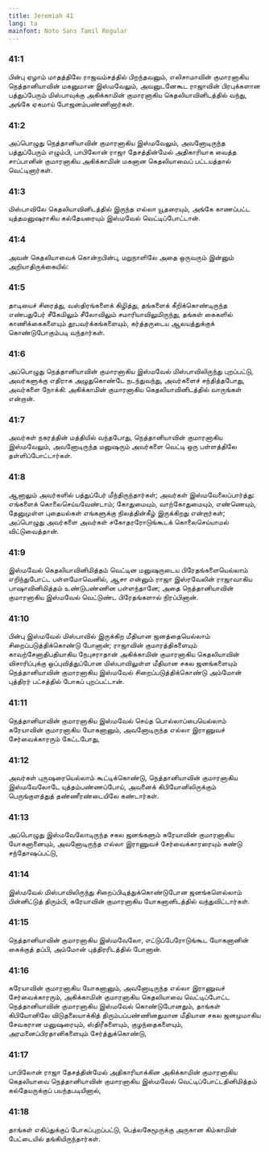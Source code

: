 ```yaml
---
title: Jeremiah 41
lang: ta
mainfont: Noto Sans Tamil Regular
---
```


###  41:1

பின்பு ஏழாம் மாதத்திலே ராஜவம்சத்தில் பிறந்தவனும், எலிசாமாவின் குமாரனாகிய நெத்தானியாவின் மகனுமான இஸ்மவேலும், அவனுடனேகூட ராஜாவின் பிரபுக்களான பத்துப்பேரும் மிஸ்பாவுக்கு அகிக்காமின் குமாரனாகிய கெதலியாவினிடத்தில் வந்து, அங்கே ஏகமாய் போஜனம்பண்ணினார்கள்.

###  41:2

அப்பொழுது நெத்தானியாவின் குமாரனாகிய இஸ்மவேலும், அவனோடிருந்த பத்துப்பேரும் எழும்பி, பாபிலோன் ராஜா தேசத்தின்மேல் அதிகாரியாக வைத்த சாப்பானின் குமாரனாகிய அகிக்காமின் மகனான கெதலியாவைப் பட்டயத்தால் வெட்டினார்கள்.

###  41:3

மிஸ்பாவிலே கெதலியாவினிடத்தில் இருந்த எல்லா யூதரையும், அங்கே காணப்பட்ட யுத்தமனுஷராகிய கல்தேயரையும் இஸ்மவேல் வெட்டிப்போட்டான்.

###  41:4

அவன் கெதலியாவைக் கொன்றபின்பு, மறுநாளிலே அதை ஒருவரும் இன்னும் அறியாதிருக்கையில்:

###  41:5

தாடியைச் சிரைத்து, வஸ்திரங்களைக் கிழித்து, தங்களைக் கீறிக்கொண்டிருந்த எண்பதுபேர் சீகேமிலும் சீலோவிலும் சமாரியாவிலுமிருந்து, தங்கள் கைகளில் காணிக்கைகளையும் தூபவர்க்கங்களையும், கர்த்தருடைய ஆலயத்துக்குக் கொண்டுபோகும்படி வந்தார்கள்.

###  41:6

அப்பொழுது நெத்தானியாவின் குமாரனாகிய இஸ்மவேல் மிஸ்பாவிலிருந்து புறப்பட்டு, அவர்களுக்கு எதிராக அழுதுகொண்டே நடந்துவந்து, அவர்களைச் சந்தித்தபோது, அவர்களை நோக்கி: அகிக்காமின் குமாரனாகிய கெதலியாவினிடத்தில் வாருங்கள் என்றான்.

###  41:7

அவர்கள் நகரத்தின் மத்தியில் வந்தபோது, நெத்தானியாவின் குமாரனாகிய இஸ்மவேலும், அவனோடிருந்த மனுஷரும் அவர்களை வெட்டி ஒரு பள்ளத்திலே தள்ளிப்போட்டார்கள்.

###  41:8

ஆனாலும் அவர்களில் பத்துப்பேர் மீந்திருந்தார்கள்; அவர்கள் இஸ்மவேலைப்பார்த்து: எங்களைக் கொலைசெய்யவேண்டாம்; கோதுமையும், வாற்கோதுமையும், எண்ணெயும், தேனுமுள்ள புதையல்கள் எங்களுக்கு நிலத்தின்கீழ் இருக்கிறது என்றார்கள்; அப்பொழுது அவர்களை அவர்கள் சகோதரரோடுங்கூடக் கொலைசெய்யாமல் விட்டுவைத்தான்.

###  41:9

இஸ்மவேல் கெதலியாவினிமித்தம் வெட்டின மனுஷருடைய பிரேதங்களையெல்லாம் எறிந்துபோட்ட பள்ளமோவெனில், ஆசா என்னும் ராஜா இஸ்ரவேலின் ராஜாவாகிய பாஷாவினிமித்தம் உண்டுபண்ணின பள்ளந்தானே; அதை நெத்தானியாவின் குமாரனாகிய இஸ்மவேல் வெட்டுண்ட பிரேதங்களால் நிரப்பினான்.

###  41:10

பின்பு இஸ்மவேல் மிஸ்பாவில் இருக்கிற மீதியான ஜனத்தையெல்லாம் சிறைப்படுத்திக்கொண்டு போனான்; ராஜாவின் குமாரத்திகளையும் காவற்சேனாதிபதியாகிய நேபுசராதான் அகிக்காமின் குமாரனாகிய கெதலியாவின் விசாரிப்புக்கு ஒப்புவித்துப்போன மிஸ்பாவிலுள்ள மீதியான சகல ஜனங்களையும் நெத்தானியாவின் குமாரனாகிய இஸ்மவேல் சிறைப்படுத்திக்கொண்டு அம்மோன் புத்திரர் பட்சத்தில் போகப் புறப்பட்டான்.

###  41:11

நெத்தானியாவின் குமாரனாகிய இஸ்மவேல் செய்த பொல்லாப்பையெல்லாம் கரேயாவின் குமாரனாகிய யோகனானும், அவனோடிருந்த எல்லா இராணுவச் சேர்வைக்காரரும் கேட்டபோது,

###  41:12

அவர்கள் புருஷரையெல்லாம் கூட்டிக்கொண்டு, நெத்தானியாவின் குமாரனாகிய இஸ்மவேலோடே யுத்தம்பண்ணப்போய், அவனைக் கிபியோனிலிருக்கும் பெருங்குளத்துத் தண்ணீரண்டையிலே கண்டார்கள்.

###  41:13

அப்பொழுது இஸ்மவேலோடிருந்த சகல ஜனங்களும் கரேயாவின் குமாரனாகிய யோகனானையும், அவனோடிருந்த எல்லா இராணுவச் சேர்வைக்காரரையும் கண்டு சந்தோஷப்பட்டு,

###  41:14

இஸ்மவேல் மிஸ்பாவிலிருந்து சிறைப்பிடித்துக்கொண்டுபோன ஜனங்களெல்லாம் பின்னிட்டுத் திரும்பி, கரேயாவின் குமாரனாகிய யோகனானிடத்தில் வந்துவிட்டார்கள்.

###  41:15

நெத்தானியாவின் குமாரனாகிய இஸ்மவேலோ, எட்டுப்பேரோடுங்கூட யோகனானின் கைக்குத் தப்பி, அம்மோன் புத்திரரிடத்தில் போனான்.

###  41:16

கரேயாவின் குமாரனாகிய யோகனானும், அவனோடிருந்த எல்லா இராணுவச் சேர்வைக்காரரும், அகிக்காமின் குமாரனாகிய கெதலியாவை வெட்டிப்போட்ட நெத்தானியாவின் குமாரனாகிய இஸ்மவேல் கொண்டுபோனதும், தாங்கள் கிபியோனிலே விடுதலையாக்கித் திரும்பப்பண்ணினதுமான மீதியான சகல ஜனமுமாகிய சேவகரான மனுஷரையும், ஸ்திரீகளையும், குழந்தைகளையும், அரமனைப்பிரதானிகளையும் சேர்த்துக்கொண்டு,

###  41:17

பாபிலோன் ராஜா தேசத்தின்மேல் அதிகாரியாக்கின அகிக்காமின் குமாரனாகிய கெதலியாவை நெத்தானியாவின் குமாரனாகிய இஸ்மவேல் வெட்டிப்போட்டதினிமித்தம் கல்தேயருக்குப் பயந்தபடியினால்,

###  41:18

தாங்கள் எகிப்துக்குப் போகப்புறப்பட்டு, பெத்லகேமூருக்கு அருகான கிம்காமின் பேட்டையில் தங்கியிருந்தார்கள்.

